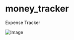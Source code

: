 # money_tracker
Expense Tracker

![Image](https://github.com/sau-rav/money_tracker/blob/master/ss.png)
